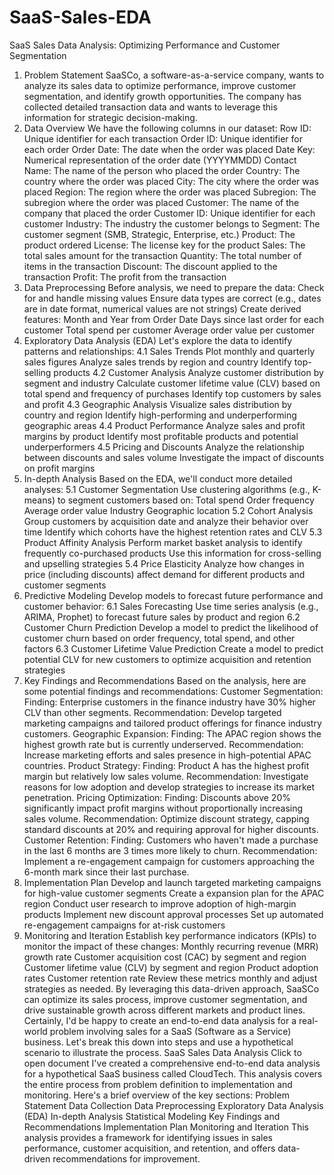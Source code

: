 # SaaS-Sales-EDA


SaaS Sales Data Analysis: Optimizing Performance and Customer Segmentation
1. Problem Statement
SaaSCo, a software-as-a-service company, wants to analyze its sales data to optimize performance, improve customer segmentation, and identify growth opportunities. The company has collected detailed transaction data and wants to leverage this information for strategic decision-making.
2. Data Overview
We have the following columns in our dataset:
Row ID: Unique identifier for each transaction
Order ID: Unique identifier for each order
Order Date: The date when the order was placed
Date Key: Numerical representation of the order date (YYYYMMDD)
Contact Name: The name of the person who placed the order
Country: The country where the order was placed
City: The city where the order was placed
Region: The region where the order was placed
Subregion: The subregion where the order was placed
Customer: The name of the company that placed the order
Customer ID: Unique identifier for each customer
Industry: The industry the customer belongs to
Segment: The customer segment (SMB, Strategic, Enterprise, etc.)
Product: The product ordered
License: The license key for the product
Sales: The total sales amount for the transaction
Quantity: The total number of items in the transaction
Discount: The discount applied to the transaction
Profit: The profit from the transaction
3. Data Preprocessing
Before analysis, we need to prepare the data:
Check for and handle missing values
Ensure data types are correct (e.g., dates are in date format, numerical values are not strings)
Create derived features:
Month and Year from Order Date
Days since last order for each customer
Total spend per customer
Average order value per customer
4. Exploratory Data Analysis (EDA)
Let's explore the data to identify patterns and relationships:
4.1 Sales Trends
Plot monthly and quarterly sales figures
Analyze sales trends by region and country
Identify top-selling products
4.2 Customer Analysis
Analyze customer distribution by segment and industry
Calculate customer lifetime value (CLV) based on total spend and frequency of purchases
Identify top customers by sales and profit
4.3 Geographic Analysis
Visualize sales distribution by country and region
Identify high-performing and underperforming geographic areas
4.4 Product Performance
Analyze sales and profit margins by product
Identify most profitable products and potential underperformers
4.5 Pricing and Discounts
Analyze the relationship between discounts and sales volume
Investigate the impact of discounts on profit margins
5. In-depth Analysis
Based on the EDA, we'll conduct more detailed analyses:
5.1 Customer Segmentation
Use clustering algorithms (e.g., K-means) to segment customers based on:
Total spend
Order frequency
Average order value
Industry
Geographic location
5.2 Cohort Analysis
Group customers by acquisition date and analyze their behavior over time
Identify which cohorts have the highest retention rates and CLV
5.3 Product Affinity Analysis
Perform market basket analysis to identify frequently co-purchased products
Use this information for cross-selling and upselling strategies
5.4 Price Elasticity
Analyze how changes in price (including discounts) affect demand for different products and customer segments
6. Predictive Modeling
Develop models to forecast future performance and customer behavior:
6.1 Sales Forecasting
Use time series analysis (e.g., ARIMA, Prophet) to forecast future sales by product and region
6.2 Customer Churn Prediction
Develop a model to predict the likelihood of customer churn based on order frequency, total spend, and other factors
6.3 Customer Lifetime Value Prediction
Create a model to predict potential CLV for new customers to optimize acquisition and retention strategies
7. Key Findings and Recommendations
Based on the analysis, here are some potential findings and recommendations:
Customer Segmentation:
Finding: Enterprise customers in the finance industry have 30% higher CLV than other segments.
Recommendation: Develop targeted marketing campaigns and tailored product offerings for finance industry customers.
Geographic Expansion:
Finding: The APAC region shows the highest growth rate but is currently underserved.
Recommendation: Increase marketing efforts and sales presence in high-potential APAC countries.
Product Strategy:
Finding: Product A has the highest profit margin but relatively low sales volume.
Recommendation: Investigate reasons for low adoption and develop strategies to increase its market penetration.
Pricing Optimization:
Finding: Discounts above 20% significantly impact profit margins without proportionally increasing sales volume.
Recommendation: Optimize discount strategy, capping standard discounts at 20% and requiring approval for higher discounts.
Customer Retention:
Finding: Customers who haven't made a purchase in the last 6 months are 3 times more likely to churn.
Recommendation: Implement a re-engagement campaign for customers approaching the 6-month mark since their last purchase.
8. Implementation Plan
Develop and launch targeted marketing campaigns for high-value customer segments
Create a expansion plan for the APAC region
Conduct user research to improve adoption of high-margin products
Implement new discount approval processes
Set up automated re-engagement campaigns for at-risk customers
9. Monitoring and Iteration
Establish key performance indicators (KPIs) to monitor the impact of these changes:
Monthly recurring revenue (MRR) growth rate
Customer acquisition cost (CAC) by segment and region
Customer lifetime value (CLV) by segment and region
Product adoption rates
Customer retention rate
Review these metrics monthly and adjust strategies as needed.
By leveraging this data-driven approach, SaaSCo can optimize its sales process, improve customer segmentation, and drive sustainable growth across different markets and product lines.
Certainly, I'd be happy to create an end-to-end data analysis for a real-world problem involving sales for a SaaS (Software as a Service) business. Let's break this down into steps and use a hypothetical scenario to illustrate the process.
SaaS Sales Data Analysis
Click to open document
I've created a comprehensive end-to-end data analysis for a hypothetical SaaS business called CloudTech. This analysis covers the entire process from problem definition to implementation and monitoring.
Here's a brief overview of the key sections:
Problem Statement
Data Collection
Data Preprocessing
Exploratory Data Analysis (EDA)
In-depth Analysis
Statistical Modeling
Key Findings and Recommendations
Implementation Plan
Monitoring and Iteration
This analysis provides a framework for identifying issues in sales performance, customer acquisition, and retention, and offers data-driven recommendations for improvement.
